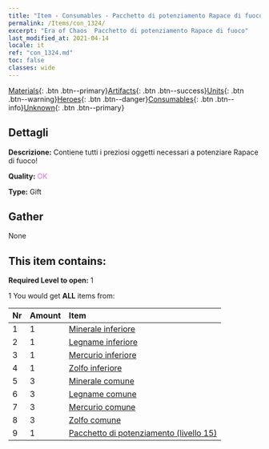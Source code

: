 ```yaml
---
title: "Item - Consumables - Pacchetto di potenziamento Rapace di fuoco"
permalink: /Items/con_1324/
excerpt: "Era of Chaos  Pacchetto di potenziamento Rapace di fuoco"
last_modified_at: 2021-04-14
locale: it
ref: "con_1324.md"
toc: false
classes: wide
---
```

 [Materials](/it/Items/){: .btn .btn--primary}[Artifacts](/it/Items/Artifacts/){: .btn .btn--success}[Units](/it/Items/Units/){: .btn .btn--warning}[Heroes](/it/Items/Heroes/){: .btn .btn--danger}[Consumables](/it/Items/Consumables/){: .btn .btn--info}[Unknown](/it/Items/Unknown/){: .btn .btn--primary}

## Dettagli
 **Descrizione:** Contiene tutti i preziosi oggetti necessari a potenziare Rapace di fuoco!

 **Quality:** <span style="color: #DA70D6">OK</span>

 **Type:** Gift

## Gather

  None

## This item contains:

 **Required Level to open:** 1

 1 You would get **ALL** items  from:

  | Nr | Amount |     Item    |
  |:---|:-------|:------------|
  | 1 | 1 | [Minerale inferiore](/it/Items/mat_1/) | 
  | 2 | 1 | [Legname inferiore](/it/Items/mat_1/) | 
  | 3 | 1 | [Mercurio inferiore](/it/Items/mat_2/) | 
  | 4 | 1 | [Zolfo inferiore](/it/Items/mat_3/) | 
  | 5 | 3 | [Minerale comune](/it/Items/mat_6/) | 
  | 6 | 3 | [Legname comune](/it/Items/mat_7/) | 
  | 7 | 3 | [Mercurio comune](/it/Items/mat_8/) | 
  | 8 | 3 | [Zolfo comune](/it/Items/mat_9/) | 
  | 9 | 1 | [Pacchetto di potenziamento (livello 15)](/it/Items/con_1325/) | 
